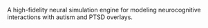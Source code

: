 A high-fidelity neural simulation engine for modeling neurocognitive interactions with autism and PTSD overlays.
